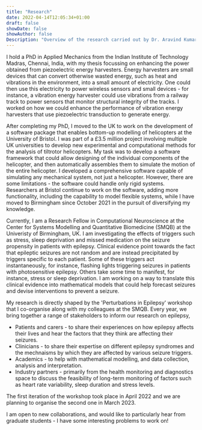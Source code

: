 ```yaml
---
title: "Research"
date: 2022-04-14T12:05:34+01:00
draft: false
showDate: false
showAuthor: false
Description: "Overview of the research carried out by Dr. Aravind Kumar Kamaraj who is currently a Research Fellow at SMQB"
---
```

I hold a PhD in Applied Mechanics from the Indian Institute of Technology Madras, Chennai, India, with my thesis focussing on enhancing the power obtained from piezoelectric energy harvesters. Energy harvesters are small devices that can convert otherwise wasted energy, such as heat and vibrations in the environment, into a small amount of electricity. One could then use this electricity to power wireless sensors and small devices - for instance, a vibration energy harvester could use vibrations from a railway track to power sensors that monitor structural integrity of the tracks. I worked on how we could enhance the performance of vibration energy harvesters that use piezoelectric transduction to generate energy.

After completing my PhD, I moved to the UK to work on the development of a software package that enables bottom-up modelling of helicopters at the University of Bristol. I was part of a £3.5 million project involving multiple UK universities to develop new experimental and computational methods for the analysis of tiltrotor helicopters. My task was to develop a software framework that could allow designing of the individual components of the helicopter, and then automatically assembles them to simulate the motion of the entire helicopter. I developed a comprehensive software capable of simulating any mechanical system, not just a helicopter. However, there are some limitations - the software could handle only rigid systems. Researchers at Bristol continue to work on the software, adding more functionality, including the capability to model flexible systems, while I have moved to Birmingham since October 2021 in the pursuit of diversifying my knowledge.

Currently, I am a Research Fellow in Computational Neuroscience at the Center for Systems Modelling and Quantitative Biomedicine (SMQB) at the Univeristy of Birmingham, UK. I am investigating the effects of triggers such as stress, sleep deprivation and missed medication on the seizure propensity in patients with epilepsy. Clinical evidence point towards the fact that epileptic seizures are not random and are instead precipitated by triggers specific to each patient. Some of these triggers act instantaneously, for instance, flashing lights triggering seizures in patients with photosensitive epilepsy. Others take some time to manifest, for instance, stress or sleep deprivation. I am working on a way to translate this clinical evidence into mathematical models that could help forecast seizures and devise interventions to prevent a seizure.

My research is directly shaped by the 'Perturbations in Epilepsy' workshop that I co-organise along with my colleagues at the SMQB. Every year, we bring together a range of stakeholders to inform our research on epilepsy,
- Patients and carers - to share their experiences on how epilepsy affects their lives and hear the factors that they think are affecting their seizures.
- Clinicians - to share their expertise on different epilepsy syndromes and the mechnaisms by which they are affected by various seizure triggers.
- Academics - to help with mathematical modelling, and data collection, analysis and interpretation. 
- Industry partners - primarily from the health monitoring and diagnostics space to discuss the feasibility of long-term monitoring of factors such as heart rate variability, sleep duration and stress levels.

The first iteration of the workshop took place in April 2022 and we are planning to organise the second one in March 2023. 

I am open to new collaborations, and would like to particularly hear from graduate students - I have some interesting problems to work on!

